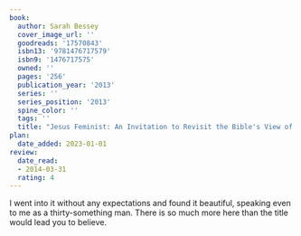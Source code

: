 ```yaml
---
book:
  author: Sarah Bessey
  cover_image_url: ''
  goodreads: '17570843'
  isbn13: '9781476717579'
  isbn9: '1476717575'
  owned: ''
  pages: '256'
  publication_year: '2013'
  series: ''
  series_position: '2013'
  spine_color: ''
  tags: ''
  title: "Jesus Feminist: An Invitation to Revisit the Bible's View of Women"
plan:
  date_added: 2023-01-01
review:
  date_read:
  - 2014-03-31
  rating: 4
---
```


I went into it without any expectations and found it beautiful, speaking even to me as a thirty-something man. There is so much more here than the title would lead you to believe.
